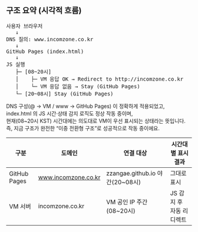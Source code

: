 ## 구조 요약 (시각적 흐름)
<pre>
사용자 브라우저
   ↓
DNS 질의: www.incomzone.co.kr
   ↓
GitHub Pages (index.html)
   ↓
JS 실행
   ├─ [08~20시]
   │    ├─ VM 응답 OK → Redirect to http://incomzone.co.kr
   │    └─ VM 응답 없음 → Stay (GitHub Pages)
   └─ [20~08시] Stay (GitHub Pages)
</pre>
DNS 구성(@ → VM / www → GitHub Pages) 이 정확하게 적용되었고,<br>
index.html 의 JS 시간·상태 감지 로직도 정상 작동 중이며,<br>
현재(08~20시 KST) 시간대에는 의도대로 VM이 우선 표시되는 상태라는 뜻입니다.<br>
즉, 지금 구조가 완전한 “이중 전환형 구조”로 성공적으로 작동 중이에요.

|구분|도메인|연결 대상|시간대별 표시 결과|
|--|--|--|--|
|GitHub Pages|www.incomzone.co.kr|zzangae.github.io	야간(20~08시)|그대로 표시|
|VM 서버|incomzone.co.kr|VM 공인 IP 주간(08~20시) | JS 감지 후 자동 리디렉트|
